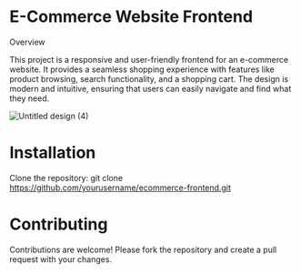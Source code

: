 # E-Commerce Website Frontend

Overview

This project is a responsive and user-friendly frontend for an e-commerce website. It provides a seamless shopping experience with features like product browsing, search functionality, and a shopping cart. The design is modern and intuitive, ensuring that users can easily navigate and find what they need.

![Untitled design (4)](https://github.com/user-attachments/assets/3420be4f-b218-4bd4-9389-c47b1f21e4fa)

# Installation

Clone the repository:
git clone https://github.com/yourusername/ecommerce-frontend.git

# Contributing

Contributions are welcome! Please fork the repository and create a pull request with your changes.
